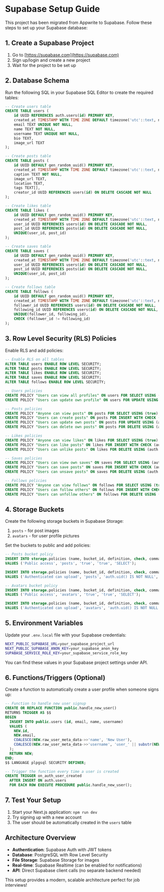 # Supabase Setup Guide

This project has been migrated from Appwrite to Supabase. Follow these steps to set up your Supabase database:

## 1. Create a Supabase Project

1. Go to [https://supabase.com](https://supabase.com)
2. Sign up/login and create a new project
3. Wait for the project to be set up

## 2. Database Schema

Run the following SQL in your Supabase SQL Editor to create the required tables:

```sql
-- Create users table
CREATE TABLE users (
    id UUID REFERENCES auth.users(id) PRIMARY KEY,
    created_at TIMESTAMP WITH TIME ZONE DEFAULT timezone('utc'::text, now()) NOT NULL,
    email TEXT UNIQUE NOT NULL,
    name TEXT NOT NULL,
    username TEXT UNIQUE NOT NULL,
    bio TEXT,
    image_url TEXT
);

-- Create posts table
CREATE TABLE posts (
    id UUID DEFAULT gen_random_uuid() PRIMARY KEY,
    created_at TIMESTAMP WITH TIME ZONE DEFAULT timezone('utc'::text, now()) NOT NULL,
    caption TEXT NOT NULL,
    image_url TEXT,
    location TEXT,
    tags TEXT[],
    creator_id UUID REFERENCES users(id) ON DELETE CASCADE NOT NULL
);

-- Create likes table
CREATE TABLE likes (
    id UUID DEFAULT gen_random_uuid() PRIMARY KEY,
    created_at TIMESTAMP WITH TIME ZONE DEFAULT timezone('utc'::text, now()) NOT NULL,
    user_id UUID REFERENCES users(id) ON DELETE CASCADE NOT NULL,
    post_id UUID REFERENCES posts(id) ON DELETE CASCADE NOT NULL,
    UNIQUE(user_id, post_id)
);

-- Create saves table
CREATE TABLE saves (
    id UUID DEFAULT gen_random_uuid() PRIMARY KEY,
    created_at TIMESTAMP WITH TIME ZONE DEFAULT timezone('utc'::text, now()) NOT NULL,
    user_id UUID REFERENCES users(id) ON DELETE CASCADE NOT NULL,
    post_id UUID REFERENCES posts(id) ON DELETE CASCADE NOT NULL,
    UNIQUE(user_id, post_id)
);

-- Create follows table
CREATE TABLE follows (
    id UUID DEFAULT gen_random_uuid() PRIMARY KEY,
    created_at TIMESTAMP WITH TIME ZONE DEFAULT timezone('utc'::text, now()) NOT NULL,
    follower_id UUID REFERENCES users(id) ON DELETE CASCADE NOT NULL,
    following_id UUID REFERENCES users(id) ON DELETE CASCADE NOT NULL,
    UNIQUE(follower_id, following_id),
    CHECK (follower_id != following_id)
);
```

## 3. Row Level Security (RLS) Policies

Enable RLS and add policies:

```sql
-- Enable RLS on all tables
ALTER TABLE users ENABLE ROW LEVEL SECURITY;
ALTER TABLE posts ENABLE ROW LEVEL SECURITY;
ALTER TABLE likes ENABLE ROW LEVEL SECURITY;
ALTER TABLE saves ENABLE ROW LEVEL SECURITY;
ALTER TABLE follows ENABLE ROW LEVEL SECURITY;

-- Users policies
CREATE POLICY "Users can view all profiles" ON users FOR SELECT USING (true);
CREATE POLICY "Users can update own profile" ON users FOR UPDATE USING (auth.uid() = id);

-- Posts policies
CREATE POLICY "Anyone can view posts" ON posts FOR SELECT USING (true);
CREATE POLICY "Users can create posts" ON posts FOR INSERT WITH CHECK (auth.uid() = creator_id);
CREATE POLICY "Users can update own posts" ON posts FOR UPDATE USING (auth.uid() = creator_id);
CREATE POLICY "Users can delete own posts" ON posts FOR DELETE USING (auth.uid() = creator_id);

-- Likes policies
CREATE POLICY "Anyone can view likes" ON likes FOR SELECT USING (true);
CREATE POLICY "Users can like posts" ON likes FOR INSERT WITH CHECK (auth.uid() = user_id);
CREATE POLICY "Users can unlike posts" ON likes FOR DELETE USING (auth.uid() = user_id);

-- Saves policies
CREATE POLICY "Users can view own saves" ON saves FOR SELECT USING (auth.uid() = user_id);
CREATE POLICY "Users can save posts" ON saves FOR INSERT WITH CHECK (auth.uid() = user_id);
CREATE POLICY "Users can unsave posts" ON saves FOR DELETE USING (auth.uid() = user_id);

-- Follows policies
CREATE POLICY "Anyone can view follows" ON follows FOR SELECT USING (true);
CREATE POLICY "Users can follow others" ON follows FOR INSERT WITH CHECK (auth.uid() = follower_id);
CREATE POLICY "Users can unfollow others" ON follows FOR DELETE USING (auth.uid() = follower_id);
```

## 4. Storage Buckets

Create the following storage buckets in Supabase Storage:

1. `posts` - for post images
2. `avatars` - for user profile pictures

Set the buckets to public and add policies:

```sql
-- Posts bucket policy
INSERT INTO storage.policies (name, bucket_id, definition, check, command)
VALUES ('Public access', 'posts', 'true', 'true', 'SELECT');

INSERT INTO storage.policies (name, bucket_id, definition, check, command)
VALUES ('Authenticated can upload', 'posts', 'auth.uid() IS NOT NULL', 'true', 'INSERT');

-- Avatars bucket policy
INSERT INTO storage.policies (name, bucket_id, definition, check, command)
VALUES ('Public access', 'avatars', 'true', 'true', 'SELECT');

INSERT INTO storage.policies (name, bucket_id, definition, check, command)
VALUES ('Authenticated can upload', 'avatars', 'auth.uid() IS NOT NULL', 'true', 'INSERT');
```

## 5. Environment Variables

Update your `.env.local` file with your Supabase credentials:

```bash
NEXT_PUBLIC_SUPABASE_URL=your_supabase_project_url
NEXT_PUBLIC_SUPABASE_ANON_KEY=your_supabase_anon_key
SUPABASE_SERVICE_ROLE_KEY=your_supabase_service_role_key
```

You can find these values in your Supabase project settings under API.

## 6. Functions/Triggers (Optional)

Create a function to automatically create a user profile when someone signs up:

```sql
-- Function to handle new user signup
CREATE OR REPLACE FUNCTION public.handle_new_user() 
RETURNS TRIGGER AS $$
BEGIN
  INSERT INTO public.users (id, email, name, username)
  VALUES (
    NEW.id,
    NEW.email,
    COALESCE(NEW.raw_user_meta_data->>'name', 'New User'),
    COALESCE(NEW.raw_user_meta_data->>'username', 'user_' || substr(NEW.id::text, 1, 8))
  );
  RETURN NEW;
END;
$$ LANGUAGE plpgsql SECURITY DEFINER;

-- Trigger the function every time a user is created
CREATE TRIGGER on_auth_user_created
  AFTER INSERT ON auth.users
  FOR EACH ROW EXECUTE PROCEDURE public.handle_new_user();
```

## 7. Test Your Setup

1. Start your Next.js application: `npm run dev`
2. Try signing up with a new account
3. The user should be automatically created in the `users` table

## Architecture Overview

- **Authentication**: Supabase Auth with JWT tokens
- **Database**: PostgreSQL with Row Level Security
- **File Storage**: Supabase Storage for images
- **Real-time**: Supabase Realtime (can be enabled for notifications)
- **API**: Direct Supabase client calls (no separate backend needed)

This setup provides a modern, scalable architecture perfect for job interviews!
